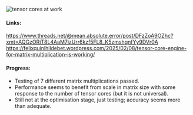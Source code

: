 ![tensor cores at work](https://github.com/frasertajima/fortran/blob/main/dot_matrix/tensor10/pixel_studio_20250123_48025364.jpg)
#### Links:
https://www.threads.net/@mean.absolute.error/post/DFzZoA9OZhc?xmt=AQGzORiT8L4AaM7izUrr6kzf5FL8_K5zmshgnfYy9DVr0A
https://felixquinihildebet.wordpress.com/2025/02/08/tensor-core-engine-for-matrix-multiplication-is-working/

#### Progress:
- Testing of 7 different matrix multiplications passed.
- Performance seems to benefit from scale in matrix size with some response to the number of tensor cores (but it is not universal).
- Still not at the optimisation stage, just testing; accuracy seems more than adequate.
